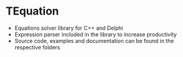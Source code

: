 # TEquation

 - Equations solver library for C++ and Delphi
 - Expression parser included in the library to increase productivity
 - Source code, examples and documentation can be found in the respective folders
